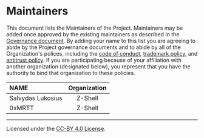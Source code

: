 # Maintainers

This document lists the Maintainers of the Project. Maintainers may be added once approved by the existing maintainers as described in the [Governance document](GOVERNANCE.md). By adding your name to this list you are agreeing to abide by the Project governance documents and to abide by all of the Organization's polices, including the [code of conduct](https://github.com/z-shell/.github/blob/main/governance/organization/CODE-OF-CONDUCT.md), [trademark policy](https://github.com/z-shell/.github/blob/main/governance/organization/TRADEMARKS.md), and [antitrust policy](https://github.com/z-shell/.github/blob/main/governance/organization/ANTITRUST.md). If you are participating because of your affiliation with another organization (designated below), you represent that you have the authority to bind that organization to these policies.

| **NAME**          | **Organization** |
| :---------------- | :--------------: |
| Salvydas Lukosius |     Z-Shell      |
| 0xMRTT            |     Z-Shell      |

---

Licensed under the [CC-BY 4.0 License](https://creativecommons.org/licenses/by-sa/4.0/).
